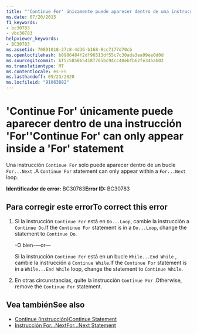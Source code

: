 ```yaml
---
title: "'Continue For' únicamente puede aparecer dentro de una instrucción 'For'"
ms.date: 07/20/2015
f1_keywords:
- bc30783
- vbc30783
helpviewer_keywords:
- BC30783
ms.assetid: 70891018-27c8-4d36-b168-8cc7177d70cb
ms.openlocfilehash: b8986484f2df96513df55c7c30ada3ea99ee0d0d
ms.sourcegitcommit: bf5c5850654187705bc94cc40ebfb62fe346ab02
ms.translationtype: MT
ms.contentlocale: es-ES
ms.lasthandoff: 09/23/2020
ms.locfileid: "91063882"
---
```

# <a name="continue-for-can-only-appear-inside-a-for-statement"></a><span data-ttu-id="6719f-102">'Continue For' únicamente puede aparecer dentro de una instrucción 'For'</span><span class="sxs-lookup"><span data-stu-id="6719f-102">'Continue For' can only appear inside a 'For' statement</span></span>

<span data-ttu-id="6719f-103">Una instrucción `Continue For` solo puede aparecer dentro de un bucle `For...Next` .</span><span class="sxs-lookup"><span data-stu-id="6719f-103">A `Continue For` statement can only appear within a `For...Next` loop.</span></span>  
  
 <span data-ttu-id="6719f-104">**Identificador de error:** BC30783</span><span class="sxs-lookup"><span data-stu-id="6719f-104">**Error ID:** BC30783</span></span>  
  
## <a name="to-correct-this-error"></a><span data-ttu-id="6719f-105">Para corregir este error</span><span class="sxs-lookup"><span data-stu-id="6719f-105">To correct this error</span></span>  
  
1. <span data-ttu-id="6719f-106">Si la instrucción `Continue For` está en `Do...Loop`, cambie la instrucción a `Continue Do`.</span><span class="sxs-lookup"><span data-stu-id="6719f-106">If the `Continue For` statement is in a `Do...Loop`, change the statement to `Continue Do`.</span></span>  
  
     <span data-ttu-id="6719f-107">-O bien-</span><span class="sxs-lookup"><span data-stu-id="6719f-107">—or—</span></span>  
  
     <span data-ttu-id="6719f-108">Si la instrucción `Continue For` está en un bucle `While...End While` , cambie la instrucción a `Continue While`.</span><span class="sxs-lookup"><span data-stu-id="6719f-108">If the `Continue For` statement is in a `While...End While` loop, change the statement to `Continue While`.</span></span>  
  
2. <span data-ttu-id="6719f-109">En otras circunstancias, quite la instrucción `Continue For` .</span><span class="sxs-lookup"><span data-stu-id="6719f-109">Otherwise, remove the `Continue For` statement.</span></span>  
  
## <a name="see-also"></a><span data-ttu-id="6719f-110">Vea también</span><span class="sxs-lookup"><span data-stu-id="6719f-110">See also</span></span>

- [<span data-ttu-id="6719f-111">Continue (instrucción)</span><span class="sxs-lookup"><span data-stu-id="6719f-111">Continue Statement</span></span>](../language-reference/statements/continue-statement.md)
- [<span data-ttu-id="6719f-112">Instrucción For...Next</span><span class="sxs-lookup"><span data-stu-id="6719f-112">For...Next Statement</span></span>](../language-reference/statements/for-next-statement.md)
